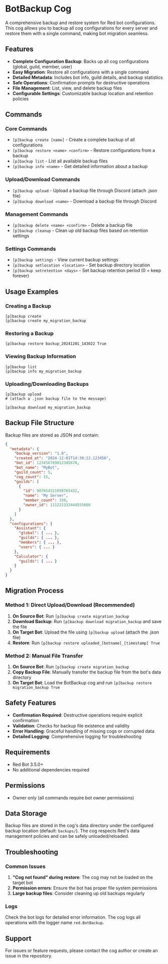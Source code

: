 # BotBackup Cog

A comprehensive backup and restore system for Red bot configurations. This cog allows you to backup all cog configurations for every server and restore them with a single command, making bot migration seamless.

## Features

- **Complete Configuration Backup**: Backs up all cog configurations (global, guild, member, user)
- **Easy Migration**: Restore all configurations with a single command
- **Detailed Metadata**: Includes bot info, guild details, and backup statistics
- **Safe Operations**: Confirmation prompts for destructive operations
- **File Management**: List, view, and delete backup files
- **Configurable Settings**: Customizable backup location and retention policies

## Commands

### Core Commands

- `[p]backup create [name]` - Create a complete backup of all configurations
- `[p]backup restore <name> <confirm>` - Restore configurations from a backup
- `[p]backup list` - List all available backup files
- `[p]backup info <name>` - Get detailed information about a backup

### Upload/Download Commands

- `[p]backup upload` - Upload a backup file through Discord (attach .json file)
- `[p]backup download <name>` - Download a backup file through Discord

### Management Commands

- `[p]backup delete <name> <confirm>` - Delete a backup file
- `[p]backup cleanup` - Clean up old backup files based on retention settings

### Settings Commands

- `[p]backup settings` - View current backup settings
- `[p]backup setlocation <location>` - Set backup directory location
- `[p]backup setretention <days>` - Set backup retention period (0 = keep forever)

## Usage Examples

### Creating a Backup

```
[p]backup create
[p]backup create my_migration_backup
```

### Restoring a Backup

```
[p]backup restore backup_20241201_143022 True
```

### Viewing Backup Information

```
[p]backup list
[p]backup info my_migration_backup
```

### Uploading/Downloading Backups

```
[p]backup upload
# (attach a .json backup file to the message)

[p]backup download my_migration_backup
```

## Backup File Structure

Backup files are stored as JSON and contain:

```json
{
  "metadata": {
    "backup_version": "1.0",
    "created_at": "2024-12-01T14:30:22.123456",
    "bot_id": 123456789012345678,
    "bot_name": "MyBot",
    "guild_count": 5,
    "cog_count": 15,
    "guilds": [
      {
        "id": 987654321098765432,
        "name": "My Server",
        "member_count": 150,
        "owner_id": 111222333444555666
      }
    ]
  },
  "configurations": {
    "Assistant": {
      "global": { ... },
      "guilds": { ... },
      "members": { ... },
      "users": { ... }
    },
    "Calculator": {
      "guilds": { ... }
    }
  }
}
```

## Migration Process

### Method 1: Direct Upload/Download (Recommended)
1. **On Source Bot**: Run `[p]backup create migration_backup`
2. **Download Backup**: Run `[p]backup download migration_backup` and save the file
3. **On Target Bot**: Upload the file using `[p]backup upload` (attach the .json file)
4. **Restore**: Run `[p]backup restore uploaded_[botname]_[timestamp] True`

### Method 2: Manual File Transfer
1. **On Source Bot**: Run `[p]backup create migration_backup`
2. **Copy Backup File**: Manually transfer the backup file from the bot's data directory
3. **On Target Bot**: Load the BotBackup cog and run `[p]backup restore migration_backup True`

## Safety Features

- **Confirmation Required**: Destructive operations require explicit confirmation
- **Validation**: Checks for backup file existence and validity
- **Error Handling**: Graceful handling of missing cogs or corrupted data
- **Detailed Logging**: Comprehensive logging for troubleshooting

## Requirements

- Red Bot 3.5.0+
- No additional dependencies required

## Permissions

- Owner only (all commands require bot owner permissions)

## Data Storage

Backup files are stored in the cog's data directory under the configured backup location (default: `backups/`). The cog respects Red's data management policies and can be safely unloaded/reloaded.

## Troubleshooting

### Common Issues

1. **"Cog not found" during restore**: The cog may not be loaded on the target bot
2. **Permission errors**: Ensure the bot has proper file system permissions
3. **Large backup files**: Consider cleaning up old backups regularly

### Logs

Check the bot logs for detailed error information. The cog logs all operations with the logger name `red.BotBackup`.

## Support

For issues or feature requests, please contact the cog author or create an issue in the repository.
